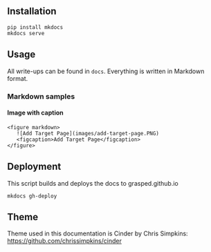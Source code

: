 ## Installation
```
pip install mkdocs
mkdocs serve
```

## Usage
All write-ups can be found in `docs`. Everything is written in Markdown format.

### Markdown samples

#### Image with caption
```
<figure markdown>
   ![Add Target Page](images/add-target-page.PNG)
   <figcaption>Add Target Page</figcaption>
</figure>
```


## Deployment
This script builds and deploys the docs to grasped.github.io
```
mkdocs gh-deploy
```

## Theme
Theme used in this documentation is Cinder by Chris Simpkins:
https://github.com/chrissimpkins/cinder
